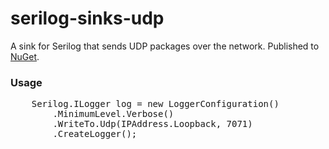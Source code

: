 # serilog-sinks-udp

A sink for Serilog that sends UDP packages over the network. Published to [NuGet](https://www.nuget.org/packages/serilog.sinks.udp).

### Usage

<pre>
    Serilog.ILogger log = new LoggerConfiguration()
        .MinimumLevel.Verbose()
        .WriteTo.Udp(IPAddress.Loopback, 7071)
        .CreateLogger();
</pre>